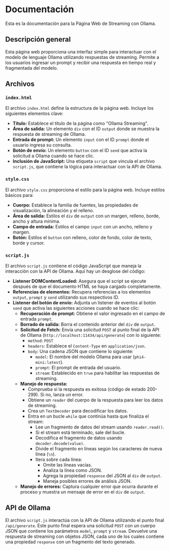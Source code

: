# Documentación

Esta es la documentación para la Página Web de Streaming con Ollama.

## Descripción general

Esta página web proporciona una interfaz simple para interactuar con el modelo de lenguaje Ollama utilizando respuestas de streaming. Permite a los usuarios ingresar un prompt y recibir una respuesta en tiempo real y fragmentada del modelo.

## Archivos

### `index.html`

El archivo `index.html` define la estructura de la página web. Incluye los siguientes elementos clave:

*   **Título:** Establece el título de la página como "Ollama Streaming".
*   **Área de salida:** Un elemento `div` con el ID `output` donde se muestra la respuesta de streaming de Ollama.
*   **Entrada de prompt:** Un elemento `input` con el ID `prompt` donde el usuario ingresa su consulta.
*   **Botón de envío:** Un elemento `button` con el ID `send` que activa la solicitud a Ollama cuando se hace clic.
*   **Inclusión de JavaScript:** Una etiqueta `script` que vincula el archivo `script.js`, que contiene la lógica para interactuar con la API de Ollama.

### `style.css`

El archivo `style.css` proporciona el estilo para la página web. Incluye estilos básicos para:

*   **Cuerpo:** Establece la familia de fuentes, las propiedades de visualización, la alineación y el relleno.
*   **Área de salida:** Estilos el `div` de `output` con un margen, relleno, borde, ancho y altura mínima.
*   **Campo de entrada:** Estilos el campo `input` con un ancho, relleno y margen.
*   **Botón:** Estilos el `button` con relleno, color de fondo, color de texto, borde y cursor.

### `script.js`

El archivo `script.js` contiene el código JavaScript que maneja la interacción con la API de Ollama. Aquí hay un desglose del código:

*   **Listener DOMContentLoaded:** Asegura que el script se ejecute después de que el documento HTML se haya cargado completamente.
*   **Referencias de elementos:** Recupera referencias a los elementos `output`, `prompt` y `send` utilizando sus respectivos ID.
*   **Listener del botón de envío:** Adjunta un listener de eventos al botón `send` que activa las siguientes acciones cuando se hace clic:
    *   **Recuperación de prompt:** Obtiene el valor ingresado en el campo de entrada `prompt`.
    *   **Borrado de salida:** Borra el contenido anterior del `div` de `output`.
    *   **Solicitud de Fetch:** Envía una solicitud `POST` al punto final de la API de Ollama (`http://localhost:11434/api/generate`) con lo siguiente:
        *   `method`: `POST`
        *   `headers`: Establece el `Content-Type` en `application/json`.
        *   `body`: Una cadena JSON que contiene lo siguiente:
            *   `model`: El nombre del modelo Ollama para usar (`phi4-mini:latest`).
            *   `prompt`: El prompt de entrada del usuario.
            *   `stream`: Establecido en `true` para habilitar las respuestas de streaming.
    *   **Manejo de respuesta:**
        *   Comprueba si la respuesta es exitosa (código de estado 200-299). Si no, lanza un error.
        *   Obtiene un `reader` del cuerpo de la respuesta para leer los datos de streaming.
        *   Crea un `TextDecoder` para decodificar los datos.
        *   Entra en un bucle `while` que continúa hasta que finaliza el stream:
            *   Lee un fragmento de datos del stream usando `reader.read()`.
            *   Si el stream está terminado, sale del bucle.
            *   Decodifica el fragmento de datos usando `decoder.decode(value)`.
            *   Divide el fragmento en líneas según los caracteres de nueva línea (`\n`).
            *   Itera sobre cada línea:
                *   Omite las líneas vacías.
                *   Analiza la línea como JSON.
                *   Agrega la propiedad `response` del JSON al `div` de `output`.
                *   Maneja posibles errores de análisis JSON.
    *   **Manejo de errores:** Captura cualquier error que ocurra durante el proceso y muestra un mensaje de error en el `div` de `output`.

## API de Ollama

El archivo `script.js` interactúa con la API de Ollama utilizando el punto final `/api/generate`. Este punto final espera una solicitud `POST` con un cuerpo JSON que contiene los parámetros `model`, `prompt` y `stream`. Devuelve una respuesta de streaming con objetos JSON, cada uno de los cuales contiene una propiedad `response` con un fragmento del texto generado.